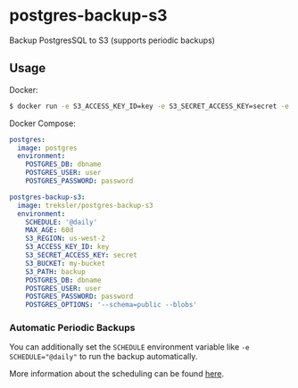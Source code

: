 # postgres-backup-s3

Backup PostgresSQL to S3 (supports periodic backups)

## Usage

Docker:
```sh
$ docker run -e S3_ACCESS_KEY_ID=key -e S3_SECRET_ACCESS_KEY=secret -e S3_BUCKET=my-bucket -e S3_PATH=backup -e POSTGRES_DB=dbname -e POSTGRES_USER=user -e POSTGRES_PASSWORD=password -e POSTGRES_HOST=localhost treksler/postgres-backup-s3
```

Docker Compose:
```yaml
postgres:
  image: postgres
  environment:
    POSTGRES_DB: dbname
    POSTGRES_USER: user
    POSTGRES_PASSWORD: password

postgres-backup-s3:
  image: treksler/postgres-backup-s3
  environment:
    SCHEDULE: '@daily'
    MAX_AGE: 60d
    S3_REGION: us-west-2
    S3_ACCESS_KEY_ID: key
    S3_SECRET_ACCESS_KEY: secret
    S3_BUCKET: my-bucket
    S3_PATH: backup
    POSTGRES_DB: dbname
    POSTGRES_USER: user
    POSTGRES_PASSWORD: password
    POSTGRES_OPTIONS: '--schema=public --blobs'
```

### Automatic Periodic Backups

You can additionally set the `SCHEDULE` environment variable like `-e SCHEDULE="@daily"` to run the backup automatically.

More information about the scheduling can be found [here](http://godoc.org/github.com/robfig/cron#hdr-Predefined_schedules).


